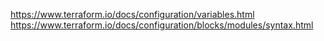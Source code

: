 https://www.terraform.io/docs/configuration/variables.html
https://www.terraform.io/docs/configuration/blocks/modules/syntax.html